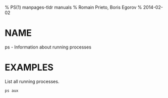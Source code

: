 % PS(1) manpages-tldr manuals
% Romain Prieto, Boris Egorov
% 2014-02-02

# NAME

ps - Information about running processes

# EXAMPLES

List all running processes.

    ps aux
